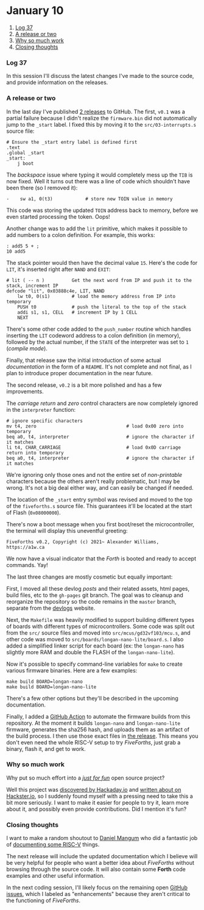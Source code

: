 # January 10

1. [Log 37](#log-37)
2. [A release or two](#a-release-or-two)
3. [Why so much work](#why-so-much-work)
4. [Closing thoughts](#closing-thoughts)

### Log 37

In this session I'll discuss the latest changes I've made to the source code, and provide information on the releases.

### A release or two

In the last day I've published [2 releases](https://github.com/aw/fiveforths/releases) to GitHub. The first, `v0.1` was a partial failure because I didn't realize the `firmware.bin` did not automatically jump to the `_start` label. I fixed this by moving it to the `src/03-interrupts.s` source file:

```
# Ensure the _start entry label is defined first
.text
.global _start
_start:
    j boot
```

The _backspace_ issue where typing it would completely mess up the `TIB` is now fixed. Well it turns out there was a line of code which shouldn't have been there (so I removed it):

```
-    sw a1, 0(t3)            # store new TOIN value in memory
```

This code was storing the updated `TOIN` address back to memory, before we even started processing the token. Oops!

Another change was to add the `lit` primitive, which makes it possible to add numbers to a colon definition. For example, this works:

```
: add5 5 + ;
10 add5
```

The stack pointer would then have the decimal value `15`. Here's the code for `LIT`, it's inserted right after `NAND` and `EXIT`:

```
# lit ( -- n )          Get the next word from IP and push it to the stack, increment IP
defcode "lit", 0x03888c4e, LIT, NAND
    lw t0, 0(s1)        # load the memory address from IP into temporary
    PUSH t0             # push the literal to the top of the stack
    addi s1, s1, CELL   # increment IP by 1 CELL
    NEXT
```

There's some other code added to the `push_number` routine which handles inserting the `LIT` codeword address to a colon definition (in memory), followed by the actual number, if the `STATE` of the interpreter was set to `1` (_compile mode_).

Finally, that release saw the initial introduction of some actual _documentation_ in the form of a `README`. It's not complete and not final, as I plan to introduce proper documentation in the near future.

The second release, `v0.2` is a bit more polished and has a few improvements.

The _carriage return_ and _zero_ control characters are now completely ignored in the `interpreter` function:

```
# ignore specific characters
mv t4, zero                                 # load 0x00 zero into temporary
beq a0, t4, interpreter                     # ignore the character if it matches
li t4, CHAR_CARRIAGE                        # load 0x0D carriage return into temporary
beq a0, t4, interpreter                     # ignore the character if it matches
```

We're ignoring only those ones and not the entire set of _non-printable_ characters because the others aren't really problematic, but I may be wrong. It's not a big deal either way, and can easily be changed if needed.

The location of the `_start` entry symbol was revised and moved to the top of the `fiveforths.s` source file. This guarantees it'll be located at the start of Flash (`0x08000000`).

There's now a boot message when you first boot/reset the microcontroller, the terminal will display this uneventful greeting:

```
FiveForths v0.2, Copyright (c) 2021~ Alexander Williams, https://a1w.ca

```

We now have a visual indicator that the _Forth_ is booted and ready to accept commands. Yay!

The last three changes are mostly cosmetic but equally important:

First, I moved all these devlog _posts_ and their related assets, html pages, build files, etc to the `gh-pages` git branch. The goal was to cleanup and reorganize the repository so the code remains in the `master` branch, separate from the [devlogs](https://fiveforths.a1w.ca) website.

Next, the `Makefile` was heavily modified to support building different types of boards with different types of microcontrollers. Some code was split out from the `src/` source files and moved into `src/mcus/gd32vf103/mcu.s`, and other code was moved to `src/boards/longan-nano-lite/board.s`. I also added a simplified linker script for each board (ex: the `longan-nano` has slightly more RAM and double the FLASH of the `longan-nano-lite`).

Now it's possible to specify command-line variables for `make` to create various firmware binaries. Here are a few examples:

```
make build BOARD=longan-nano
make build BOARD=longan-nano-lite
```

There's a few other options but they'll be described in the upcoming documentation.

Finally, I added a [GitHub Action](https://docs.github.com/en/actions) to automate the firmware builds from this repository. At the moment it builds `longan-nano` and `longan-nano-lite` firmware, generates the sha256 hash, and uploads them as an artifact of the build process. I then use those exact files in [the release](https://github.com/aw/fiveforths/releases/tag/v0.2). This means you don't even need the whole RISC-V setup to try _FiveForths_, just grab a binary, flash it, and get to work.

### Why so much work

Why put so much effort into a _[just for fun](https://justforfunnoreally.dev/)_ open source project?

Well this project was [discovered by Hackaday.io](https://hackaday.com/2023/01/08/forth-cracks-risc-v) and [written about on Hackster.io](https://www.hackster.io/news/alexander-williams-fiveforths-is-a-hand-written-risc-v-assembly-forth-for-microcontrollers-573b5f0ed9f8), so I suddenly found myself with a pressing need to take this a bit more seriously. I want to make it easier for people to try it, learn more about it, and possibly even provide contributions. Did I mention it's fun?

### Closing thoughts

I want to make a random shoutout to [Daniel Mangum](https://github.com/hasheddan) who did a fantastic job of [documenting some RISC-V](https://danielmangum.com/categories/risc-v-bytes/) things.

The next release will include the updated documentation which I believe will be very helpful for people who want a better idea about _FiveForths_ without browsing through the source code. It will also contain some **Forth** code examples and other useful information.

In the next coding session, I'll likely focus on the remaining open [GitHub issues](https://github.com/aw/fiveforths/issues), which I labeled as "enhancements" because they aren't critical to the functioning of _FiveForths_.
